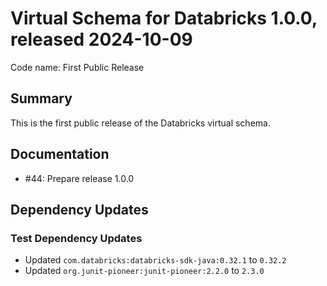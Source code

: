 # Virtual Schema for Databricks 1.0.0, released 2024-10-09

Code name: First Public Release

## Summary

This is the first public release of the Databricks virtual schema.

## Documentation

* #44: Prepare release 1.0.0

## Dependency Updates

### Test Dependency Updates

* Updated `com.databricks:databricks-sdk-java:0.32.1` to `0.32.2`
* Updated `org.junit-pioneer:junit-pioneer:2.2.0` to `2.3.0`
